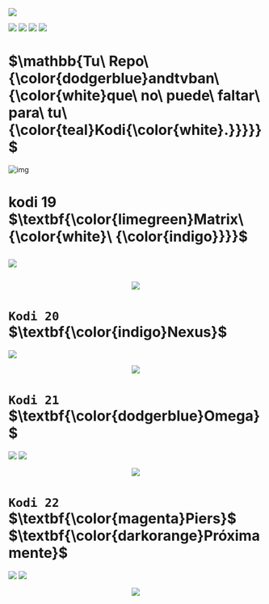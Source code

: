 [<img src="https://img.shields.io/badge/Fuente%20-tvbandroid-navy">](https://github.com/tvbandroid/tvbandroid.github.io)
<p align="left">
<img src="https://img.shields.io/badge/REPOSITORIO_ANDTVBAN%20-Matrix-limegreen"> 
<img src="https://img.shields.io/badge/Nexus-indigo">
<img src="https://img.shields.io/badge/Omega-dodgerblue">
<img src="https://img.shields.io/badge/Piers-magenta">
</p>
 
# $\mathbb{Tu\ Repo\ {\color{dodgerblue}andtvban\ {\color{white}que\ no\ puede\ faltar\ para\ tu\ {\color{teal}Kodi{\color{white}.}}}}}$



![img](https://) 
<h1 align="left"> kodi 19 $\textbf{\color{limegreen}Matrix\ {\color{white}\ {\color{indigo}}}}$
<p align="left">
<img src="https://img.shields.io/badge/ANDTV-Matrix-limegreen">
<p align="center">
<img src="https://i.imgur.com/FmHatKc.png">
</p>

# `Kodi 20` $\textbf{\color{indigo}Nexus}$
<p align="left">
<img src="https://img.shields.io/badge/TVBAN-LA%20ORIGINAL-8A2BE2">  
<p align="center">
<img src="https://i.imgur.com/19lQWCN.png">  
</p>

# `Kodi 21` $\textbf{\color{dodgerblue}Omega}$ </h1>
<p align="left">
<img src="https://img.shields.io/badge/TVBAN-MATNEXOM-dodgerblue">
<img src="https://img.shields.io/badge/FUNCIONANDO-moccasin">
<p align="center">
<img src="https://i.imgur.com/fbPNcPZ.jpg"> 
</p>

# `Kodi 22` $\textbf{\color{magenta}Piers}$ $\textbf{\color{darkorange}Próximamente}$
<p align="left">
<img src="https://img.shields.io/badge/TVBAN-Piers-magenta">
<img src="https://img.shields.io/badge/PROXIMAMENTE-saddlebrown"> 
<p align="center">
<img src="https://i.imgur.com/fbPNcPZ.jpg"> 
</p>
